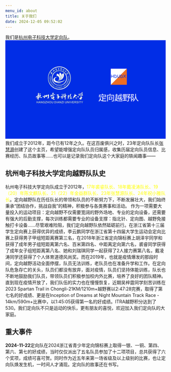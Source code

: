 ```yaml
---
menu_id: about
title: 关于我们
date: 2024-12-05 09:52:02
---
```


我们是[杭州电子科技大学定向队](https://hdudx.githb.io)。
![](../asset/img/hdudxFlag.png)
我们成立于2012年，距今已有12年之久。在这百废俱兴之时，23年定向队队长[张慧源](https://zhywyt.github.io)创建了这个主页，希望能增强定向队队员归属感，收集历届定向队员信息、比赛经历、队员故事等……也可以是记录我们定向队这个大家庭的轶闻趣事——

## 杭州电子科技大学定向越野队队史

杭州电子科技大学定向队成立于2012年，<font color='yellow'>17年裘睿队长、18年戴凌涛队长、19（20）年陈文麒队长、21（22）年金益群队长、23年张慧源队长、24年祝小雅队长</font>。定向越野队在历任队长的带领和队员的不断努力下，不断发展壮大，我们始终秉承“团结协作，挑战自我”的精神，积极参与各类赛事和活动。 作为一项需要大量投入的运动项目：定向越野不仅需要宽阔的野外场地、专业的定向设备，还需要有强大的后勤支撑，每次训练都需要专业的设备支撑：指北针、定向图、越野免接触打卡设备……尽管艰难险阻，我们定向越野队依然砥砺前行。在浙江省第十三届学生定向赛上获得优异的成绩，李云鹏同学在浙江省第十四届大学生运动会定向比赛上获得男子甲组短距离赛第三名，在2018年浙江省定向锦标赛上胡泽宇同学和获得了成年男子组短距离第六名、百米第四名、中距离定向第六名，裘睿同学获得了成年女子组短距离第八名、她和刘瑞琪同学一起获得了2人接力赛第八名，戴凌涛同学还获得了个人体育道德风尚奖。而在2019年，也就是疫情爆发的那段时间，定向越野活动全面停摆，队员无法训练，老队员也在准备升学和工作。在定向队危急存亡的关头，队员们都没有放弃，面对疫情，队员们坚持体能训练，队长也不断地鼓励我们队员，带领队员们积极参加校内外比赛，培养了良好的团队精神。直到现在疫情开放了，我们队伍的实力也在慢慢恢复，近期吴梓霆同学刻苦训练在2023 Spartan Trail in Chongli-21KM/1210m+越野赛以2:47:28完赛，取得了第七名的好成绩、更是在Inception of Dreams at Night Mountain Track Race - 14km/590m+比赛中，以1:45:05获得第一名的好成绩。ITRA越野积分达到了530。我们定向队不只是运动的快乐，更有朋友的喜悦，欢迎加入我们定向队的大家庭。


## 重大事件

**2024-11-22**定向队在2024浙江省青少年定向锦标赛上取得一银、一铜、第四、第六、第七的好成绩，当时仅仅派出了五名队员参加了十二项项目，总共获得了六个奖项，成绩可喜可贺。同时作为近五年来第一场省级及以上级别的比赛，也让定向队焕发生机，一时间人才涌现。定向队的故事还在书写。
